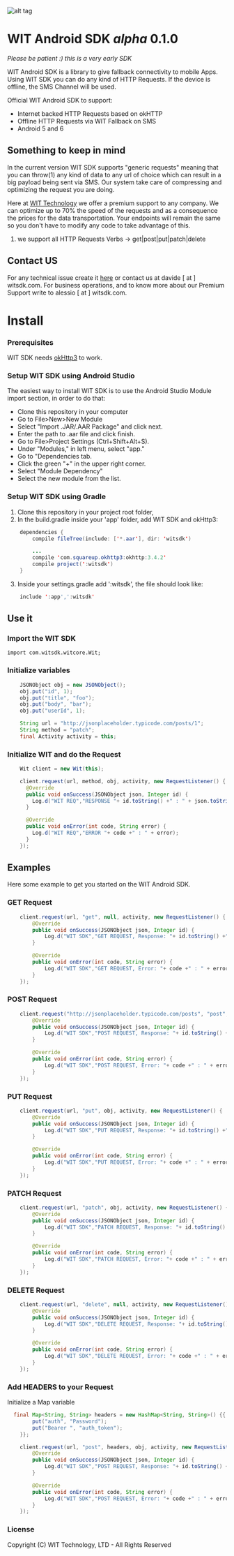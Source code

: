 ![alt tag](https://raw.githubusercontent.com/WithoutInternetTechnology/wit-android-sdk/master/android-sdk%20banner.png)

# WIT Android SDK *alpha* 0.1.0

*Please be patient :) this is a very early SDK*

WIT Android SDK is a library to give fallback connectivity to mobile Apps.
Using WIT SDK you can do any kind of HTTP Requests.
If the device is offline, the SMS Channel will be used.

Official WIT Android SDK to support:

- Internet backed HTTP Requests based on okHTTP
- Offline HTTP Requests via WIT Fallback on SMS
- Android 5 and 6

## Something to keep in mind

In the current version WIT SDK supports "generic requests" meaning that
you can throw(1) any kind of data to any url of choice which can result
in a big payload being sent via SMS.
Our system take care of compressing and optimizing the request you are doing.

Here at [WIT Technology](https://www.witsdk.com) we offer a premium support to any company.
We can optimize up to 70% the speed of the requests and as a consequence the prices for the data transportation.
Your endpoints will remain the same so you don't have to modify any code to take
advantage of this.

1) we support all HTTP Requests Verbs -> get|post|put|patch|delete

## Contact US

For any technical issue create it [here](https://github.com/WithoutInternetTechnology/wit-android-sdk/issues) or contact us at davide [ at ] witsdk.com.
For business operations, and to know more about our Premium Support write to alessio [ at ] witsdk.com.

# Install

### Prerequisites

WIT SDK needs [okHttp3](https://github.com/square/okhttp) to work.

### Setup WIT SDK using Android Studio
The easiest way to install WIT SDK is to use the Android Studio Module import section,
in order to do that:

- Clone this repository in your computer
- Go to File>New>New Module
- Select "Import .JAR/.AAR Package" and click next.
- Enter the path to .aar file and click finish.
- Go to File>Project Settings (Ctrl+Shift+Alt+S).
- Under "Modules," in left menu, select "app."
- Go to "Dependencies tab.
- Click the green "+" in the upper right corner.
- Select "Module Dependency"
- Select the new module from the list.


### Setup WIT SDK using Gradle

1. Clone this repository in your project root folder,
2. In the build.gradle inside your 'app' folder, add WIT SDK and okHttp3:

```java
    dependencies {
        compile fileTree(include: ['*.aar'], dir: 'witsdk')

        ...
        compile 'com.squareup.okhttp3:okhttp:3.4.2'
        compile project(':witsdk')
    }
```

3. Inside your settings.gradle add ':witsdk', the file should look like:

```java
    include ':app',':witsdk'
```

## Use it

### Import the WIT SDK

    import com.witsdk.witcore.Wit;

### Initialize variables
```java
    JSONObject obj = new JSONObject();
    obj.put("id", 1);
    obj.put("title", "foo");
    obj.put("body", "bar");
    obj.put("userId", 1);

    String url = "http://jsonplaceholder.typicode.com/posts/1";
    String method = "patch";
    final Activity activity = this;
```

### Initialize WIT and do the Request

```java
    Wit client = new Wit(this);

    client.request(url, method, obj, activity, new RequestListener() {
      @Override
      public void onSuccess(JSONObject json, Integer id) {
        Log.d("WIT REQ","RESPONSE "+ id.toString() +" : " + json.toString());
      }

      @Override
      public void onError(int code, String error) {
        Log.d("WIT REQ","ERROR "+ code +" : " + error);
      }
    });
```
## Examples

Here some example to get you started on the WIT Android SDK.

### GET Request
```java
    client.request(url, "get", null, activity, new RequestListener() {
        @Override
        public void onSuccess(JSONObject json, Integer id) {
            Log.d("WIT SDK","GET REQUEST, Response: "+ id.toString() +" : " + json.toString());
        }

        @Override
        public void onError(int code, String error) {
            Log.d("WIT SDK","GET REQUEST, Error: "+ code +" : " + error);
        }
    });
```

### POST Request
```java
    client.request("http://jsonplaceholder.typicode.com/posts", "post", obj, activity, new RequestListener() {
        @Override
        public void onSuccess(JSONObject json, Integer id) {
            Log.d("WIT SDK","POST REQUEST, Response: "+ id.toString() +" : " + json.toString());
        }

        @Override
        public void onError(int code, String error) {
            Log.d("WIT SDK","POST REQUEST, Error: "+ code +" : " + error);
        }
    });
```
### PUT Request
```java
    client.request(url, "put", obj, activity, new RequestListener() {
        @Override
        public void onSuccess(JSONObject json, Integer id) {
            Log.d("WIT SDK","PUT REQUEST, Response: "+ id.toString() +" : " + json.toString());
        }

        @Override
        public void onError(int code, String error) {
            Log.d("WIT SDK","PUT REQUEST, Error: "+ code +" : " + error);
        }
    });
```
### PATCH Request
```java
    client.request(url, "patch", obj, activity, new RequestListener() {
        @Override
        public void onSuccess(JSONObject json, Integer id) {
            Log.d("WIT SDK","PATCH REQUEST, Response: "+ id.toString() +" : " + json.toString());
        }

        @Override
        public void onError(int code, String error) {
            Log.d("WIT SDK","PATCH REQUEST, Error: "+ code +" : " + error);
        }
    });
```
### DELETE Request
```java
    client.request(url, "delete", null, activity, new RequestListener() {
        @Override
        public void onSuccess(JSONObject json, Integer id) {
            Log.d("WIT SDK","DELETE REQUEST, Response: "+ id.toString() +" : " + json.toString());
        }

        @Override
        public void onError(int code, String error) {
            Log.d("WIT SDK","DELETE REQUEST, Error: "+ code +" : " + error);
        }
    });
```

### Add HEADERS to your Request

Initialize a Map variable

```java
  final Map<String, String> headers = new HashMap<String, String>() {{
        put("auth", "Password");
        put("Bearer ", "auth_token");
    }};
```

```java
    client.request(url, "post", headers, obj, activity, new RequestListener() {
        @Override
        public void onSuccess(JSONObject json, Integer id) {
            Log.d("WIT SDK","POST REQUEST, Response: "+ id.toString() +" : " + json.toString());
        }

        @Override
        public void onError(int code, String error) {
            Log.d("WIT SDK","POST REQUEST, Error: "+ code +" : " + error);
        }
    });
```

### License

Copyright (C) WIT Technology, LTD - All Rights Reserved
